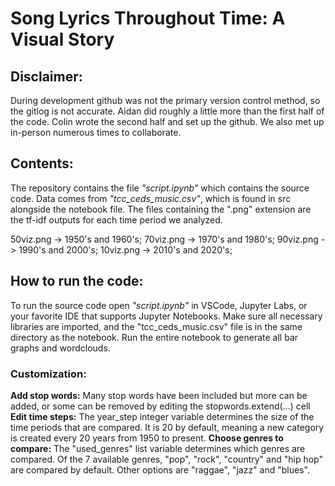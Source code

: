 # Song Lyrics Throughout Time: A Visual Story

## Disclaimer:
During development github was not the primary version control method, so the
gitlog is not accurate. 
Aidan did roughly a little more than the first half of the code.
Colin wrote the second half and set up the github. 
We also met up in-person numerous times to collaborate.

## Contents:
The repository contains the file *"script.ipynb"* which contains the source code.
Data comes from *"tcc_ceds_music.csv"*, which is found in src alongside the notebook file. 
The files containing the ".png" extension are the tf-idf outputs for each time period we analyzed.

50viz.png -> 1950's and 1960's;
70viz.png -> 1970's and 1980's;
90viz.png -> 1990's and 2000's;
10viz.png -> 2010's and 2020's;

## How to run the code:
To run the source code open *"script.ipynb"* in VSCode, Jupyter Labs, or your favorite IDE that supports Jupyter Notebooks.
Make sure all necessary libraries are imported, and the "tcc_ceds_music.csv" file is in the same directory as the notebook. 
Run the entire notebook to generate all bar graphs and wordclouds. 
### Customization:
**Add stop words:** Many stop words have been included but more can be added, or some can be removed by editing the stopwords.extend(...) cell
**Edit time steps:** The year_step integer variable determines the size of the time periods that are compared. It is 20 by default, meaning a new category is created every 20 years from 1950 to present. 
**Choose genres to compare:** The "used_genres" list variable determines which genres are compared. Of the 7 available genres, "pop", "rock", "country" and "hip hop" are compared by default. Other options are "raggae", "jazz" and "blues".
